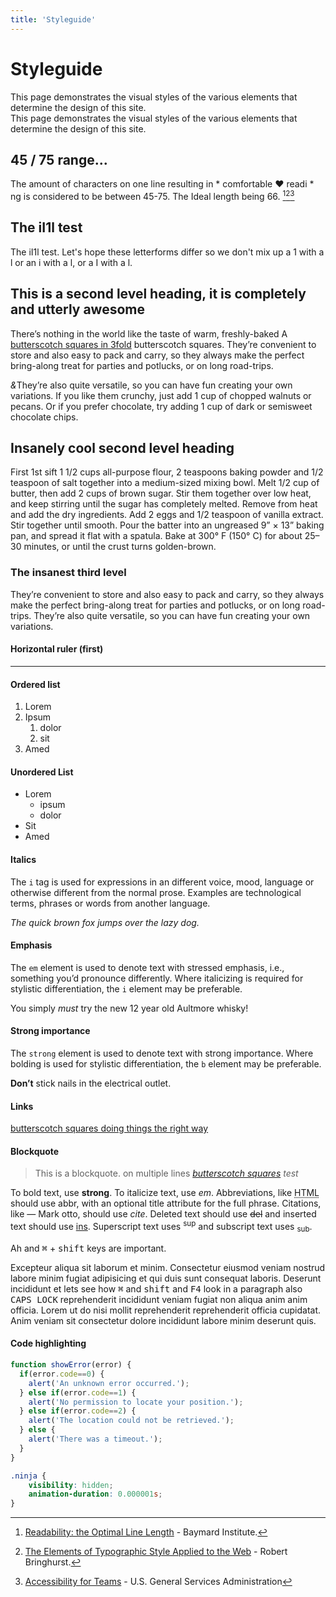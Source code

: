 ```yaml
---
title: 'Styleguide'
---
```

# Styleguide
<aside>
This page demonstrates the visual styles of the various elements that determine the design of this site.
</aside>

<aside class="information">
This page demonstrates the visual styles of the various elements that determine the design of this site.
</aside>


## 45 / 75 range...
The amount of characters on one line resulting in * comfortable ♥ readi * ng is considered to be between 45-75. The Ideal length being 66.
[^line-length-ref-a][^line-length-ref-b][^line-length-ref-c]


[^line-length-ref-a]: [Readability: the Optimal Line Length](http://baymard.com/blog/line-length-readability "Readability: the Optimal Line Length") - Baymard Institute.
[^line-length-ref-b]: [The Elements of Typographic Style Applied to the Web](http://webtypography.net/2.1.2 "Search for it") - Robert Bringhurst.
[^line-length-ref-c]: [Accessibility for Teams](https://accessibility.digital.gov/visual-design/typography/ "Can you easily read and comprehend textual information on the page?") - U.S. General Services Administration

## The iI1l test
The iI1l test. Let's hope these letterforms differ so we don't mix up a 1 with a l or an i with a l, or a I with a l.

## This is a second level heading, it is completely and utterly awesome
There’s nothing in the world like the taste of warm, freshly-baked A [butterscotch squares in 3fold](http://google.com "Search for it on google") butterscotch squares. They’re convenient to store and also easy to pack and carry, so they always make the perfect bring-along treat for parties and potlucks, or on long road-trips. 

<i>&</i>They’re also quite versatile, so you can have fun creating your own variations. If you like them crunchy, just add 1 cup of chopped walnuts or pecans. Or if you prefer chocolate, try adding 1 cup of dark or semisweet chocolate chips.

## Insanely cool second level heading
First 1st sift 1 1/2 cups all-purpose flour, 2 teaspoons baking powder and 1/2 teaspoon of salt together into a medium-sized mixing bowl. Melt 1/2 cup of butter, then add 2 cups of brown sugar. Stir them together over low heat, and keep stirring until the sugar has completely melted. Remove from heat and add the dry ingredients. Add 2 eggs and 1/2 teaspoon of vanilla extract. Stir together until smooth. Pour the batter into an ungreased 9” × 13” baking pan, and spread it flat with a spatula. Bake at 300° F (150° C) for about 25–30 minutes, or until the crust turns golden-brown.

### The insanest third level
They’re convenient to store and also easy to pack and carry, so they always make the perfect bring-along treat for parties and potlucks, or on long road-trips. They’re also quite versatile, so you can have fun creating your own variations.

#### Horizontal ruler (first)

-------------------------------

#### Ordered list

1. Lorem
2. Ipsum
    1. dolor
    2. sit
3. Amed

#### Unordered List

- Lorem
    + ipsum
    + dolor
- Sit
- Amed


#### Italics
The <code>i</code> tag is used for expressions in an different voice, mood, language or otherwise different from the normal prose. Examples are technological terms, phrases or words from another language.

<i>The quick brown fox jumps over the lazy dog.</i>

#### Emphasis
The <code>em</code> element is used to denote text with stressed emphasis, i.e., something you’d pronounce differently. Where italicizing is required for stylistic differentiation, the <code>i</code> element may be preferable. 

You simply <em>must</em> try the new 12 year old Aultmore whisky!

#### Strong importance
The <code>strong</code> element is used to denote text with strong importance. Where bolding is used for stylistic differentiation, the <code>b</code> element may be preferable.

<strong>Don’t</strong> stick nails in the electrical outlet.


#### Links
[butterscotch squares doing things the right way](http://google.com "Search for it on google") 

#### Blockquote

> This is a blockquote.
> on multiple lines <cite>[butterscotch squares](http://google.com "Search for it on google") test</cite>




To bold text, use <strong>strong</strong>.
To italicize text, use <em>em</em>.
Abbreviations, like <abbr title="HyperText Markup Language">HTML</abbr> should use <abbr>abbr</abbr>, with an optional title attribute for the full phrase.
Citations, like — Mark otto, should use <cite>cite</cite>.
Deleted text should use <del>del</del> and inserted text should use <ins>ins</ins>.
Superscript text uses <sup>sup</sup> and subscript text uses <sub>sub</sub>.

Ah and <kbd>⌘</kbd> + <kbd>shift</kbd> keys are important.

Excepteur aliqua sit laborum et minim. Consectetur eiusmod veniam nostrud labore minim fugiat adipisicing et qui duis sunt consequat laboris. Deserunt incididunt et lets see how <kbd>⌘</kbd> and <kbd>shift</kbd> and <kbd>F4</kbd> look in a paragraph also <kbd>CAPS LOCK</kbd> reprehenderit incididunt veniam fugiat non aliqua anim anim officia. Lorem ut do nisi mollit reprehenderit reprehenderit officia cupidatat. Anim veniam sit consectetur dolore incididunt labore minim deserunt quis.

#### Code highlighting
```js
function showError(error) {
  if(error.code==0) {
    alert('An unknown error occurred.');
  } else if(error.code==1) {
    alert('No permission to locate your position.');
  } else if(error.code==2) {
    alert('The location could not be retrieved.');
  } else {
    alert('There was a timeout.');
  }
}
```

```css
.ninja {
    visibility: hidden;
    animation-duration: 0.000001s;
}
```